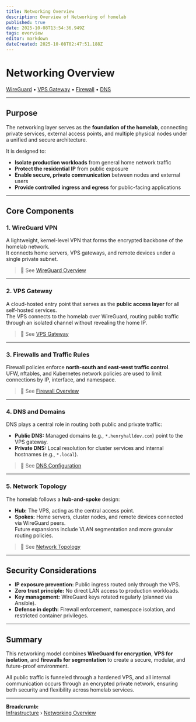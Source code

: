 ```yaml
---
title: Networking Overview
description: Overview of Networking of homelab
published: true
date: 2025-10-08T13:54:36.949Z
tags: overview
editor: markdown
dateCreated: 2025-10-08T02:47:51.188Z
---
```


# Networking Overview

[WireGuard](./networking/wireguard) • [VPS Gateway](./networking/vps) • [Firewall](./networking/firewall) • [DNS](./dns/local-dns.md)

---

## Purpose

The networking layer serves as the **foundation of the homelab**, connecting private services, external access points, and multiple physical nodes under a unified and secure architecture.

It is designed to:
- **Isolate production workloads** from general home network traffic  
- **Protect the residential IP** from public exposure  
- **Enable secure, private communication** between nodes and external users  
- **Provide controlled ingress and egress** for public-facing applications  

---

## Core Components

### 1. WireGuard VPN
A lightweight, kernel-level VPN that forms the encrypted backbone of the homelab network.  
It connects home servers, VPS gateways, and remote devices under a single private subnet.  
> 🔗 See [WireGuard Overview](./networking/wireguard)

---

### 2. VPS Gateway
A cloud-hosted entry point that serves as the **public access layer** for all self-hosted services.  
The VPS connects to the homelab over WireGuard, routing public traffic through an isolated channel without revealing the home IP.  
> 🔗 See [VPS Gateway](./networking/vps)

---

### 3. Firewalls and Traffic Rules
Firewall policies enforce **north-south and east-west traffic control**.  
UFW, nftables, and Kubernetes network policies are used to limit connections by IP, interface, and namespace.  
> 🔗 See [Firewall Overview](./networking/firewall)

---

### 4. DNS and Domains
DNS plays a central role in routing both public and private traffic:
- **Public DNS:** Managed domains (e.g., `*.henryhalldev.com`) point to the VPS gateway.  
- **Private DNS:** Local resolution for cluster services and internal hostnames (e.g., `*.local`).  
> 🔗 See [DNS Configuration](./dns/local-dns.md)

---

### 5. Network Topology
The homelab follows a **hub-and-spoke** design:
- **Hub:** The VPS, acting as the central access point.  
- **Spokes:** Home servers, cluster nodes, and remote devices connected via WireGuard peers.  
Future expansions include VLAN segmentation and more granular routing policies.  
> 🔗 See [Network Topology](./routing/topology.md)

---

## Security Considerations

- **IP exposure prevention:** Public ingress routed only through the VPS.  
- **Zero trust principle:** No direct LAN access to production workloads.  
- **Key management:** WireGuard keys rotated regularly (planned via Ansible).  
- **Defense in depth:** Firewall enforcement, namespace isolation, and restricted container privileges.  

---

## Summary

This networking model combines **WireGuard for encryption**, **VPS for isolation**, and **firewalls for segmentation** to create a secure, modular, and future-proof environment.

All public traffic is funneled through a hardened VPS, and all internal communication occurs through an encrypted private network, ensuring both security and flexibility across homelab services.

---

**Breadcrumb:**  
[Infrastructure](../infrastructure.md) › [Networking Overview](./networking)
